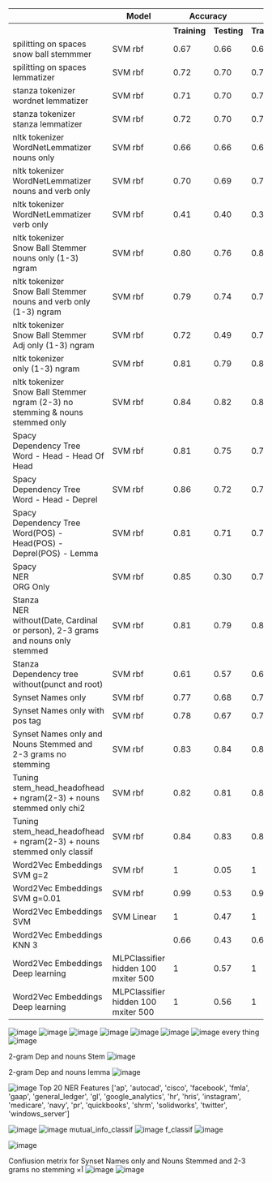 <table>
  <tr>
    <th></th>
    <th>Model</th>
    <th colspan="2">Accuracy</th>
    <th colspan="2">Precision</th>
    <th colspan="2">Recall</th>
    <th colspan="2">F1 Score</th>
  </tr>
  <tr>
    <th></th>
    <th></th>
    <th>Training</th>
    <th>Testing</th>
    <th>Training</th>
    <th>Testing</th>
    <th>Training</th>
    <th>Testing</th>
    <th>Training</th>
    <th>Testing</th>
  </tr>
  <tr>
    <td>spilitting on spaces<br>snow ball stemmmer</td>
    <td>SVM rbf</td>
    <td>0.67</td>
    <td>0.66</td>
    <td>0.68</td>
    <td>0.67</td>
    <td>0.66</td>
    <td>0.66</td>
    <td>0.67</td>
    <td>0.66</td>
  </tr>
  <tr>
    <td>spilitting on spaces<br>lemmatizer</td>
    <td>SVM rbf</td>
    <td>0.72</td>
    <td>0.70</td>
    <td>0.73</td>
    <td>0.71</td>
    <td>0.71</td>
    <td>0.70</td>
    <td>0.72</td>
    <td>0.70</td>
  </tr>
  <tr>
    <td>stanza tokenizer<br>wordnet lemmatizer</td>
    <td>SVM rbf</td>
    <td>0.71</td>
    <td>0.70</td>
    <td>0.72</td>
    <td>0.71</td>
    <td>0.71</td>
    <td>0.70</td>
    <td>0.71</td>
    <td>0.69</td>
  </tr>
  <tr>
    <td>stanza tokenizer<br>stanza lemmatizer</td>
    <td>SVM rbf</td>
    <td>0.72</td>
    <td>0.70</td>
    <td>0.73</td>
    <td>0.72</td>
    <td>0.71</td>
    <td>0.70</td>
    <td>0.72</td>
    <td>0.69</td>
  </tr>
  <tr>
    <td>nltk tokenizer<br>WordNetLemmatizer<br>nouns only</td>
    <td>SVM rbf</td>
    <td>0.66</td>
    <td>0.66</td>
    <td>0.67</td>
    <td>0.66</td>
    <td>0.66</td>
    <td>0.66</td>
    <td>0.66</td>
    <td>0.65</td>
  </tr>
  <tr>
    <td>nltk tokenizer<br>WordNetLemmatizer<br>nouns and verb only</td>
    <td>SVM rbf</td>
    <td>0.70</td>
    <td>0.69</td>
    <td>0.71</td>
    <td>0.70</td>
    <td>0.69</td>
    <td>0.69</td>
    <td>0.70</td>
    <td>0.69</td>
  </tr>
  <tr>
    <td>nltk tokenizer<br>WordNetLemmatizer<br>verb only</td>
    <td>SVM rbf</td>
    <td>0.41</td>
    <td>0.40</td>
    <td>0.39</td>
    <td>0.38</td>
    <td>0.40</td>
    <td>0.40</td>
    <td>0.39</td>
    <td>0.38</td>
  </tr>
  <tr>
    <td>nltk tokenizer<br>Snow Ball Stemmer<br>nouns only (1-3) ngram</td>
    <td>SVM rbf</td>
    <td>0.80</td>
    <td>0.76</td>
    <td>0.80</td>
    <td>0.78</td>
    <td>0.80</td>
    <td>0.76</td>
    <td>0.79</td>
    <td>0.75</td>
  </tr>
  <tr>
    <td>nltk tokenizer<br>Snow Ball Stemmer<br>nouns and verb only (1-3) ngram</td>
    <td>SVM rbf</td>
    <td>0.79</td>
    <td>0.74</td>
    <td>0.79</td>
    <td>0.75</td>
    <td>0.79</td>
    <td>0.74</td>
    <td>0.77</td>
    <td>0.73</td>
  </tr>
  <tr>
    <td>nltk tokenizer<br>Snow Ball Stemmer<br>Adj only (1-3) ngram</td>
    <td>SVM rbf</td>
    <td>0.72</td>
    <td>0.49</td>
    <td>0.72</td>
    <td>0.46</td>
    <td>0.72</td>
    <td>0.49</td>
    <td>0.71</td>
    <td>0.46</td>
  </tr>
  <tr>
    <td>nltk tokenizer<br>only (1-3) ngram</td>
    <td>SVM rbf</td>
    <td>0.81</td>
    <td>0.79</td>
    <td>0.81</td>
    <td>0.81</td>
    <td>0.81</td>
    <td>0.79</td>
    <td>0.79</td>
    <td>0.78</td>
  </tr>
  <tr>
    <td>nltk tokenizer<br>Snow Ball Stemmer<br>ngram (2-3) no stemming & nouns stemmed only</td>
    <td>SVM rbf</td>
    <td>0.84</td>
    <td>0.82</td>
    <td>0.85</td>
    <td>0.83</td>
    <td>0.84</td>
    <td>0.82</td>
    <td>0.83</td>
    <td>0.81</td>
  </tr>
  <tr>
    <td>Spacy<br>Dependency Tree</br>Word - Head - Head Of Head</td>
    <td>SVM rbf</td>
    <td>0.81</td>
    <td>0.75</td>
    <td>0.76</td>
    <td>0.75</td>
    <td>0.77</td>
    <td>0.79</td>
    <td>0.80</td>
    <td>0.80</td>
  </tr>
  <tr>
    <td>Spacy<br>Dependency Tree</br>Word - Head - Deprel</td>
    <td>SVM rbf</td>
    <td>0.86</td>
    <td>0.72</td>
    <td>0.76</td>
    <td>0.71</td>
    <td>0.80</td>
    <td>0.73</td>
    <td>0.80</td>
    <td>0.76</td>
  </tr>
  <tr>
    <td>Spacy<br>Dependency Tree</br>Word(POS) - Head(POS) - Deprel(POS) - Lemma</td>
    <td>SVM rbf</td>
    <td>0.81</td>
    <td>0.71</td>
    <td>0.76</td>
    <td>0.71</td>
    <td>0.81</td>
    <td>0.76</td>
    <td>0.86</td>
    <td>0.72</td>
  </tr>
  <tr>
    <td>Spacy<br>NER</br> ORG Only</td>
    <td>SVM rbf</td>
    <td>0.85</td>
    <td>0.30</td>
    <td>0.76</td>
    <td>0.25</td>
    <td>0.86</td>
    <td>0.26</td>
    <td>0.80</td>
    <td>0.22</td>
  </tr>
  <tr>
    <td>Stanza<br>NER</br> without(Date, Cardinal or person), 2-3 grams  and nouns only stemmed</td>
    <td>SVM rbf</td>
    <td> 0.81</td>
    <td>0.79</td>
    <td>0.81</td>
    <td>0.80</td>
    <td>0.79</td>
    <td>0.79</td>
    <td>0.80</td>
    <td>0.78</td>
  </tr>
  <tr>
    <td>Stanza<br>Dependency tree</br> without(punct and root)</td>
    <td>SVM rbf</td>
    <td> 0.61</td>
    <td>0.57</td>
    <td>0.62</td>
    <td>0.56</td>
    <td>0.61</td>
    <td>0.57</td>
    <td>0.59</td>
    <td>0.52</td>
  </tr>
    <tr>
    <td>Synset Names only</td>
    <td>SVM rbf</td>
    <td> 0.77</td>
    <td>0.68</td>
    <td>0.77</td>
    <td>0.66</td>
    <td>0.77</td>
    <td>0.68</td>
    <td>0.76</td>
    <td>0.65</td>
  </tr>
  <tr>
    <td>Synset Names only with pos tag</td>
    <td>SVM rbf</td>
    <td> 0.78</td>
    <td>0.67</td>
    <td>0.79</td>
    <td>0.65</td>
    <td>0.78</td>
    <td>0.67</td>
    <td>0.77</td>
    <td>0.64</td>
  </tr>
  
  <tr>
    <td>Synset Names only and Nouns Stemmed and 2-3 grams no stemming</td>
    <td>SVM rbf</td>
    <td> 0.83</td>
    <td>0.84</td>
    <td>0.83</td>
    <td>0.82</td>
    <td>0.83</td>
    <td>0.84</td>
    <td>0.82</td>
    <td>0.82</td>
  </tr>

  <tr>
    <td>Tuning stem_head_headofhead + ngram(2-3) + nouns stemmed only chi2</td>
    <td>SVM rbf</td>
    <td> 0.82</td>
    <td>0.81</td>
    <td>0.82</td>
    <td>0.82</td>
    <td>0.82</td>
    <td>0.81</td>
    <td>0.81</td>
    <td>0.79</td>
  </tr>

  <tr>
    <td>Tuning stem_head_headofhead + ngram(2-3) + nouns stemmed only classif</td>
    <td>SVM rbf</td>
    <td> 0.84</td>
    <td>0.83</td>
    <td>0.83</td>
    <td>0.83</td>
    <td>0.82</td>
    <td>0.83</td>
    <td>0.84</td>
    <td>0.84</td>
  </tr>
<tr>
  <td>Word2Vec Embeddings SVM g=2</td>
  <td>SVM rbf</td>
  <td> 1</td>
  <td>0.05</td>
  <td>1</td>
  <td>0.17</td>
  <td>1</td>
  <td>0.05</td>
  <td>1</td>
  <td>0.02</td>
</tr>
  <tr>
  <td>Word2Vec Embeddings SVM g=0.01</td>
  <td>SVM rbf</td>
  <td> 0.99</td>
  <td>0.53</td>
  <td>0.99</td>
  <td>0.52</td>
  <td>0.99</td>
  <td>0.53</td>
  <td>0.99</td>
  <td>0.51</td>
</tr>
  <tr>
  <td>Word2Vec Embeddings SVM</td>
  <td>SVM Linear</td>
  <td> 1</td>
  <td>0.47</td>
  <td>1</td>
  <td>0.50</td>
  <td>1</td>
  <td>0.47</td>
  <td>1</td>
  <td>0.48</td>
</tr>
  <tr>
  <td>Word2Vec Embeddings KNN 3</td>
  <td></td>
  <td> 0.66</td>
  <td>0.43</td>
  <td>0.69</td>
  <td>0.49</td>
  <td>0.66</td>
  <td>0.43</td>
  <td>0.65</td>
  <td>0.43</td>
</tr>
<tr>
  <td>Word2Vec Embeddings Deep learning</td>
  <td>MLPClassifier hidden 100 mxiter 500</td>
  <td> 1</td>
  <td>0.57</td>
  <td>1</td>
  <td>0.57</td>
  <td>1</td>
  <td>0.57</td>
  <td>1</td>
  <td>0.56</td>
</tr>

<tr>
  <td>Word2Vec Embeddings Deep learning</td>
  <td>MLPClassifier hidden 100 mxiter 500</td>
  <td> 1</td>
  <td>0.56</td>
  <td>1</td>
  <td>0.57</td>
  <td>1</td>
  <td>0.56</td>
  <td>1</td>
  <td>0.56</td>
</tr>
</table>

![image](https://github.com/user-attachments/assets/6faaa072-1252-4a4a-bbc1-12de78a46038)
![image](https://github.com/user-attachments/assets/f2c1112f-4b39-40a5-b61f-fbc49e756fa1)
![image](https://github.com/user-attachments/assets/a5735f0d-f4b6-453d-9b59-dc6fc9eb8496)
![image](https://github.com/user-attachments/assets/22d02054-f74f-4cac-9f6c-9b0790067fb7)
![image](https://github.com/user-attachments/assets/cf9d4675-c1e0-441c-9514-f0e56a7c340d)
![image](https://github.com/user-attachments/assets/4bb9bd7b-8a3d-43b7-a54b-6f68ceca6dfc)
![image](https://github.com/user-attachments/assets/bbd03fac-7f24-4759-b6d6-e2041b1545cf)
every thing
![image](https://github.com/user-attachments/assets/d6cd0ace-6a65-40df-b6ce-b8040d384c48)

2-gram Dep and nouns Stem
![image](https://github.com/user-attachments/assets/e2d51fe5-bd04-46f5-8699-d86e6e422cac)



2-gram Dep and nouns lemma 
![image](https://github.com/user-attachments/assets/85a0f630-2891-4565-b76b-ce3fdfcfb9c5)

![image](https://github.com/user-attachments/assets/0e460bcd-f1a5-4d18-8d08-7c9770fe61fe)
Top 20 NER Features
['ap', 'autocad', 'cisco', 'facebook', 'fmla', 'gaap', 'general_ledger', 'gl', 'google_analytics', 'hr', 'hris', 'instagram', 'medicare', 'navy', 'pr', 'quickbooks', 'shrm', 'solidworks', 'twitter', 'windows_server']


![image](https://github.com/user-attachments/assets/bcddc312-0529-4858-854f-2e60abcf7fcc)
![image](https://github.com/user-attachments/assets/a174fff9-3e07-4c4a-9a96-a3fd203192dc)
mutual_info_classif
![image](https://github.com/user-attachments/assets/42ea99f1-368c-4a0c-af2c-0f5fa3ed5796)
f_classif
![image](https://github.com/user-attachments/assets/f7dfdb95-9296-4f0d-8ba0-1a8b8419bf19)

![image](https://github.com/user-attachments/assets/aefa50eb-eb1c-418f-bb4c-1b7cc83b9448)

Confiusion metrix for Synset Names only and Nouns Stemmed and 2-3 grams no stemming
×آ
![image](https://github.com/user-attachments/assets/2c89cac9-3470-4a2c-a4bb-acbaf1c0cce7)
![image](https://github.com/user-attachments/assets/1f8298a9-6aa9-4eed-bf88-4ec94822daf5)




